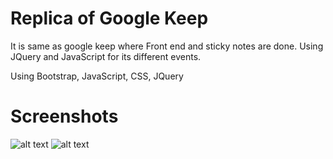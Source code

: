 # Replica of Google Keep

It is same as google keep where Front end and sticky notes are done. Using JQuery and JavaScript for its different events.

Using Bootstrap, JavaScript, CSS, JQuery

# Screenshots

![alt text](https://github.com/Bharti-Parmar/Star-s-sunglasses-Web-page/blob/master/Screenshot%20(3620).png)
![alt text](https://github.com/Bharti-Parmar/Star-s-sunglasses-Web-page/blob/master/Screenshot%20(3621).png)
